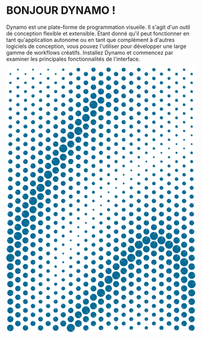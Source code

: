 

# BONJOUR DYNAMO !

Dynamo est une plate-forme de programmation visuelle. Il s'agit d'un outil de conception flexible et extensible. Étant donné qu'il peut fonctionner en tant qu'application autonome ou en tant que complément à d'autres logiciels de conception, vous pouvez l'utiliser pour développer une large gamme de workflows créatifs. Installez Dynamo et commencez par examiner les principales fonctionnalités de l'interface.

![Bonjour à l'entrepreneur](images/2/2-cover.jpg)

